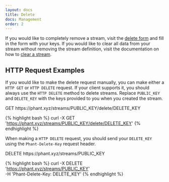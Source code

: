 ```yaml
---
layout: docs
title: Delete
docs: Management
order: 2
---
```


If you would like to completely remove a stream, visit the [delete form](https://phant.xyz/streams/delete)
and fill in the form with your keys.  If you would like to clear all data from your stream without removing
the stream definition, visit the documentation on how to [clear a stream](/docs/management/clear).

## HTTP Request Examples

If you would like to make the delete request manually, you can make either a `HTTP GET` or `HTTP DELETE`
request. If your client supports it, you should always use the `HTTP DELETE` method to delete streams. Replace
`PUBLIC_KEY` and `DELETE_KEY` with the keys provided to you when you created the stream.

<div class="url">
  <span class="method GET">GET</span>
  https://phant.xyz/streams/PUBLIC_KEY/delete/DELETE_KEY
</div>

{% highlight bash %}
curl -X GET 'https://phant.xyz/streams/PUBLIC_KEY/delete/DELETE_KEY'
{% endhighlight %}

When making a `HTTP DELETE` request, you should send your `DELETE_KEY` using the `Phant-Delete-Key` request header.

<div class="url">
  <span class="method DELETE">DELETE</span>
  https://phant.xyz/streams/PUBLIC_KEY
</div>

{% highlight bash %}
curl -X DELETE 'https://phant.xyz/streams/PUBLIC_KEY' \
  -H 'Phant-Delete-Key: DELETE_KEY'
{% endhighlight %}
